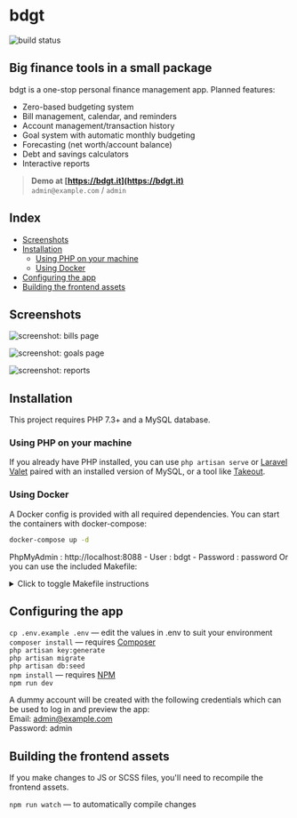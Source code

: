 bdgt
====

![build status](https://img.shields.io/github/workflow/status/sbine/bdgt/PHP%20tests)

## Big finance tools in a small package

bdgt is a one-stop personal finance management app. Planned features:  

- Zero-based budgeting system
- Bill management, calendar, and reminders
- Account management/transaction history
- Goal system with automatic monthly budgeting
- Forecasting (net worth/account balance)
- Debt and savings calculators
- Interactive reports

> **Demo at [https://bdgt.it](https://bdgt.it)**  
> `admin@example.com` / `admin`

## Index

- [Screenshots](#screenshots)
- [Installation](#installation)
  - [Using PHP on your machine](#using-php-on-your-machine)
  - [Using Docker](#using-docker)
- [Configuring the app](#configuring-the-app)
- [Building the frontend assets](#building-the-frontend-assets)

## Screenshots

![screenshot: bills page](https://sarabine.com/bdgt-bills.png)

![screenshot: goals page](https://sarabine.com/bdgt-goals.png)

![screenshot: reports](https://sarabine.com/bdgt-reports.png)

## Installation

This project requires PHP 7.3+ and a MySQL database.

### Using PHP on your machine

If you already have PHP installed, you can use `php artisan serve` or [Laravel Valet](https://laravel.com/docs/master/valet) paired with an installed version of MySQL, or a tool like [Takeout](https://github.com/tighten/takeout).

### Using Docker

A Docker config is provided with all required dependencies. You can start the containers with docker-compose:

```bash
docker-compose up -d
```
PhpMyAdmin : http://localhost:8088
    - User : bdgt
    - Password : password
Or you can use the included Makefile:

<details>
<summary>Click to toggle Makefile instructions</summary>

`Make` is required to run make commands.  
Linux Debian based - `sudo apt-get install make`  
macOS - `brew install make`  
Windows - `choco install make`
 
- `make` - show all make commands
- `make init` - perform all commands defined in the section `Configuring the environment`
- `make up` - boot and install Composer
- `make down` - shut down Docker containers
- `make art` - forward Artisan command
- `make assets` - build frontend assets (NPM)
- `make assets-watch` - watch for changes and build assets
- `make assets-production` - build production assets
</details>

## Configuring the app

`cp .env.example .env` — edit the values in .env to suit your environment  
`composer install` — requires [Composer](https://getcomposer.org/)  
`php artisan key:generate`  
`php artisan migrate`  
`php artisan db:seed`  
`npm install` — requires [NPM](https://www.npmjs.com/)  
`npm run dev`

A dummy account will be created with the following credentials which can be used to log in and preview the app:  
Email: admin@example.com  
Password: admin

## Building the frontend assets
If you make changes to JS or SCSS files, you'll need to recompile the frontend assets.

`npm run watch` — to automatically compile changes  
